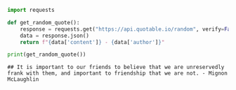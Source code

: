 ``` python
import requests

def get_random_quote():
    response = requests.get("https://api.quotable.io/random", verify=False)
    data = response.json()
    return f"{data['content']} - {data['author']}"

print(get_random_quote())
```

    ## It is important to our friends to believe that we are unreservedly frank with them, and important to friendship that we are not. - Mignon McLaughlin
